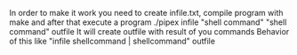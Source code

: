 In order to make it work you need to create infile.txt, compile program with make and after that execute a program
./pipex infile "shell command" "shell command" outfile
It will create outfile with result of you commands
Behavior of this like
"infile shellcommand | shellcommand" outfile
